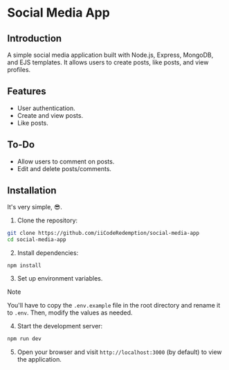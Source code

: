 # Social Media App

## Introduction

A simple social media application built with Node.js, Express, MongoDB, and EJS templates. It allows users to create posts, like posts, and view profiles.

## Features

- User authentication.
- Create and view posts.
- Like posts.

## To-Do

- Allow users to comment on posts.
- Edit and delete posts/comments.

## Installation

It's very simple, 😎.

1. Clone the repository:

```bash
git clone https://github.com/iiCodeRedemption/social-media-app
cd social-media-app
```

2. Install dependencies:

```
npm install
```

3. Set up environment variables.
> [!NOTE]  
> You'll have to copy the `.env.example` file in the root directory and rename it to `.env`. Then, modify the values as needed.

4. Start the development server:

```bash
npm run dev
```

5. Open your browser and visit `http://localhost:3000` (by default) to view the application.
